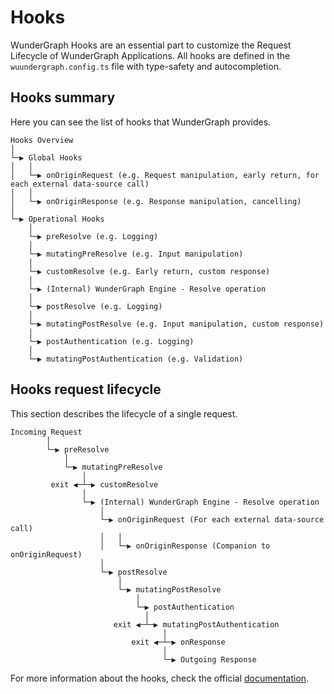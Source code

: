 # Hooks

WunderGraph Hooks are an essential part to customize the Request Lifecycle of WunderGraph Applications.
All hooks are defined in the `wuundergraph.config.ts` file with type-safety and autocompletion.

## Hooks summary

Here you can see the list of hooks that WunderGraph provides.

```
Hooks Overview
│
└─▶ Global Hooks
│   │
│   └─▶ onOriginRequest (e.g. Request manipulation, early return, for each external data-source call)
│   │
│   └─▶ onOriginResponse (e.g. Response manipulation, cancelling)
│
└─▶ Operational Hooks
    │
    └─▶ preResolve (e.g. Logging)
    │
    └─▶ mutatingPreResolve (e.g. Input manipulation)
    │
    └─▶ customResolve (e.g. Early return, custom response)
    │
    └─▶ (Internal) WunderGraph Engine - Resolve operation
    │
    └─▶ postResolve (e.g. Logging)
    │
    └─▶ mutatingPostResolve (e.g. Input manipulation, custom response)
    │
    └─▶ postAuthentication (e.g. Logging)
    │
    └─▶ mutatingPostAuthentication (e.g. Validation)
```

## Hooks request lifecycle

This section describes the lifecycle of a single request.

```
Incoming Request
        │
        └─▶ preResolve
            │
            └─▶ mutatingPreResolve
                │
         exit ◀─┴─▶ customResolve
                │
                └─▶ (Internal) WunderGraph Engine - Resolve operation
                    │
                    └─▶ onOriginRequest (For each external data-source call)
                    │   │
                    │   └─▶ onOriginResponse (Companion to onOriginRequest)
                    │
                    └─▶ postResolve
                        │
                        └─▶ mutatingPostResolve
                            │
                            └─▶ postAuthentication
                              │
                       exit ◀─┴─▶ mutatingPostAuthentication
                                  │
                           exit ◀─┴─▶ onResponse
                                  │
                                  └─▶ Outgoing Response
```

For more information about the hooks, check the official [documentation](https://wundergraph.com/docs/reference/wundergraph_hooks_ts/overview).
